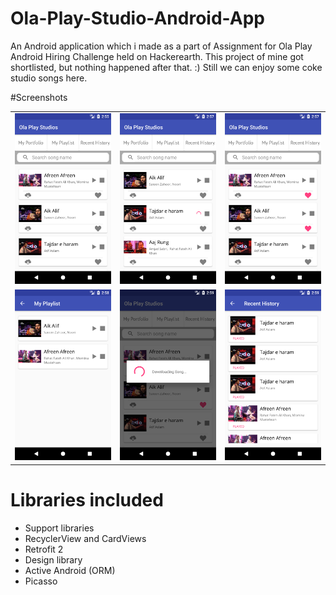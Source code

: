 # Ola-Play-Studio-Android-App
An Android application which i made as a part of Assignment for Ola Play Android Hiring Challenge held on Hackerearth. This project of mine got shortlisted, but nothing happened after that. :) Still we can enjoy some coke studio songs here.

#Screenshots
<table>
	<tr><td><img src="https://github.com/KeshavAggarwal/Ola-PlayStudio-Android-App/blob/master/screenshots/Screenshot_1513805137.png"></td>
	<td><img src="https://github.com/KeshavAggarwal/Ola-PlayStudio-Android-App/blob/master/screenshots/Screenshot_1513805243.png"></td>
	<td><img src="https://github.com/KeshavAggarwal/Ola-PlayStudio-Android-App/blob/master/screenshots/Screenshot_1513805277.png"></td></tr>
	<tr><td><img src="https://github.com/KeshavAggarwal/Ola-PlayStudio-Android-App/blob/master/screenshots/Screenshot_1513805314.png"></td>
	<td><img src="https://github.com/KeshavAggarwal/Ola-PlayStudio-Android-App/blob/master/screenshots/Screenshot_1513805344.png"></td>
	<td><img src="https://github.com/KeshavAggarwal/Ola-PlayStudio-Android-App/blob/master/screenshots/Screenshot_1513805369.png"></td></tr>
</table>

# Libraries included
<ul>
	<li>Support libraries</li>
	<li>RecyclerView and CardViews</li>
	<li>Retrofit 2</li>
	<li>Design library</li>
	<li>Active Android (ORM)</li>
	<li>Picasso</li>
</ul>
